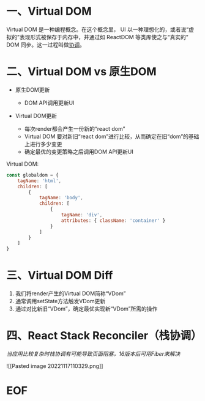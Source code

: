 
# 一、Virtual DOM

Virtual DOM 是一种编程概念。在这个概念里， UI 以一种理想化的，或者说“虚拟的”表现形式被保存于内存中，并通过如 ReactDOM 等类库使之与“真实的” DOM 同步。这一过程叫做[协调](https://zh-hans.reactjs.org/docs/reconciliation.html)。


# 二、Virtual DOM vs 原生DOM

- 原生DOM更新
	- DOM API调用更新UI

- Virtual DOM更新
	- 每次render都会产生一份新的“react dom”
	- Virtual DOM 要对新旧“react dom”进行比较，从而确定在旧“dom”的基础上进行多少变更
	- 确定最优的变更策略之后调用DOM API更新UI

Virtual DOM:
```js
const globaldom = {
	tagName: 'html',
	children: [
		{
			tagName: 'body',
			children: [
				{
					tagName: 'div',
					attributes: { className: 'container' }
				}
			]
		}
	]
}
```

# 三、Virtual DOM Diff

1. 我们将render产生的Virtual DOM简称“VDom”
2. 通常调用setState方法触发VDom更新
3. 通过对比新旧“VDom”，确定最优实现新“VDom”所需的操作


# 四、React Stack Reconciler（栈协调）

*当应用比较复杂时栈协调有可能导致页面阻塞，16版本后可用Fiber来解决*

![[Pasted image 20221117110329.png]]



# EOF

